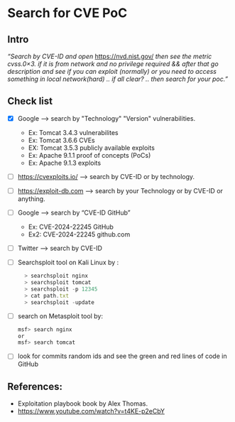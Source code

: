 # Search for CVE PoC

## **Intro**

*“Search by CVE-ID and open* https://nvd.nist.gov/ *then see the metric  cvss.0×3. if it is from network and no privilege required && after that go description and see if you can exploit (normally) or you need to access something in local network(hard) .. if all clear? .. then search for your poc.”*

## Check list

- [X] Google  —> search by "Technology" "Version" vulnerabilities.
   - Ex: Tomcat 3.4.3 vulnerabilites
   - Ex: Tomcat 3.6.6 CVEs
   - EX: Tomcat 3.5.3 publicly available exploits
   - Ex: Apache 9.1.1 proof of concepts (PoCs)
   - Ex: Apache 9.1.3 exploits
- [ ] https://cvexploits.io/ —> search by CVE-ID  or by technology.
- [ ] https://exploit-db.com —> search by your Technology or by CVE-ID or anything.
- [ ] Google —> search by “CVE-ID  GitHub”
    - Ex: CVE-2024-22245 GitHub
    - Ex2: CVE-2024-22245 github.com
- [ ] Twitter —> search by CVE-ID
- [ ] Searchsploit tool on Kali Linux by :
    
  ```jsx
    > searchsploit nginx
    > searchsploit tomcat
    > searchsploit -p 12345
    > cat path.txt
    > searchsploit -update
  ```
- [ ] search on Metasploit tool by:
    
    ```jsx
    msf> search nginx 
    or 
    msf> search tomcat
    ```
    
- [ ] look for commits random ids and see the green and red lines of code in GitHub

## References:

- Exploitation playbook book by Alex Thomas.
- https://www.youtube.com/watch?v=t4KE-p2eCbY
